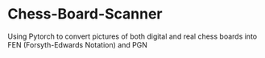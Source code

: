 # Chess-Board-Scanner
Using Pytorch to convert pictures of both digital and real chess boards into FEN (Forsyth-Edwards Notation) and PGN 
